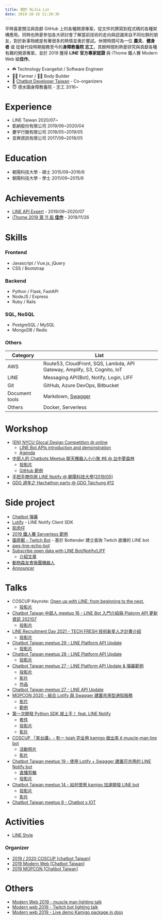 ```yaml
---
title: 關於 NiJia Lin
date: 2019-10-16 11:28:36
---
```


平時喜愛關注與貢獻 GitHub 上的各種開源專案，從文件的撰寫到程式碼的各種架構應用。同時也熱愛參加各大研討會了解當前技術的走向與認識來自不同社群的朋友，對於新事物總是有著很多的熱情並勇於嘗試。休閒時間可為一位 **農夫**、**健身者** 或 從替代役時期服務至今的**身障教養院 志工**，其餘時間則熱愛研究與貢獻各種有趣的開源專案，並於 2019 獲得 **LINE 官方專家認證** 與 iThome 鐵人賽 Modern Web 組**佳作**。

- ☘️ Technology Evangelist / Software Engineer
- 👨‍🌾 Farmer / 🏋️‍♂️ Body Builder
- 👾 [Chatbot Developer Taiwan](https://www.facebook.com/groups/chatbot.tw/) - Co-organizers
- 😇 德水園身障教養院 - 志工 2016~

# Experience

- LINE Taiwan 2020/07~
- 凱納股份有限公司 2019/06~2020/04
- 慶宇行銷有限公司 2018/05~2019/05
- 宜興資訊有限公司 2017/09~2018/05

# Education

- 朝陽科技大學 - 碩士 2015/09~2016/6
- 朝陽科技大學 - 學士 2011/09~2015/6

# Achievements

- [LINE API Expert](https://www.line-community.me/contributors/detail?apiId=0037F00001fJ0NHQA0) - 2019/09~2020/07
- [iThome 2019 第 11 屆 **佳作**](https://ithelp.ithome.com.tw/announces/48) - 2019/11/26

# Skills

### Frontend

- Javascript / Vue.js, jQuery
- CSS / Bootstrap

### Backend

- Python / Flask, FastAPI
- NodeJS / Express
- Ruby / Rails

### SQL, NoSQL

- PostgreSQL / MySQL
- MongoDB / Redis

### Others

| Category       | List                                                                      |
| -------------- | ------------------------------------------------------------------------- |
| AWS            | Route53, CloudFront, SQS, Lambda, API Gateway, Amplify, S3, Cognito, IoT  |
| LINE           | Messaging API(Bot), Notify, Login, LIFF                                   |
| Git            | GitHub, Azure DevOps, Bitbucket                                           |
| Document tools | Markdown, [Swagger](https://github.com/louis70109/aws-swagger-wsgi-flask) |
| Others         | Docker, Serverless                                                        |

# Workshop

- [[EN] NYCU Glocal Design Competition @ online](https://event.oia.nycu.edu.tw/page/competition)
  - [LINE Bot APIs introduction and demonstration](https://speakerdeck.com/line_developers_tw2/line-bot-apis-introduction-and-demonstration)
  - [Agenda](https://event.oia.nycu.edu.tw/page/competition#agenda)
- [中部人的 Chatbots Meetup 聊天機器人小小聚 #8 @ 台中夢森林](https://chatbots.kktix.cc/events/chatbots-meetup-in-central-taiwan-008)
  - [投影片](https://speakerdeck.com/line_developers_tw/20200822-subscribe-open-data-with-line)
  - [GitHub 範例](https://github.com/louis70109/LINE-subscribe-open-data-bot)
- [手把手帶你用 LINE Notify @ 朝陽科技大學(2019/05)](https://www.slideshare.net/JiaYuLin6/step-by-step-to-use-line-notify-20190527)
- [GDG 週年之 Hachathon party @ GDG Taichung #12](https://www.meetup.com/GDGTaichung/events/266686542/)

# Side project

- [Chatbot 彈幕](https://github.com/louis70109/Screen-LINE-Bullets)
- [Lotify](https://github.com/louis70109/lotify) - LINE Notify Client SDK
- [肌肉仔](https://github.com/louis70109/muscle_man)
- [2019 鐵人賽 Serverless 範例](https://github.com/louis70109/aws-python-line-api)
- [圖奇獸 - Twitch Bot](https://github.com/louis70109/Twitch-Bot) - 基於 Bottender 建立查詢 Twtich 直播的 LINE bot
- [aws-line-echo-bot](https://github.com/louis70109/aws-line-echo-bot)
- [Subscribe open data with LINE Bot/Notify/LIFF](https://github.com/louis70109/LINE-subscribe-open-data-bot)
  - [介紹文章](https://nijialin.com/2020/08/27/chatbot-taichung-08/)
- [動物森友會揪團機器人](https://github.com/louis70109/animal-crossing-bot)
- [Announcer](https://github.com/louis70109/Announcer)

# Talks

- COSCUP Keynote: [Open up with LINE: from beginning to the next​.](https://coscup.org/2021/zh-TW/session/7YY9MN)
  - [投影片](https://speakerdeck.com/line_developers_tw/coscup-2021-open-up-with-line-from-beginning-to-the-next)
- [Chatbot Taiwan 中部人 meetup 16 - LINE Bot 入門介紹與 Platorm API 更新資訊 202107](https://chatbots.kktix.cc/events/chatbots-meetup-in-central-taiwan-016)
  - [投影片](https://speakerdeck.com/line_developers_tw/line-bot-ru-men-jie-shao-yu-platorm-api-geng-xin-zi-xun-202107)
- [LINE Recruitment Day 2021 - TECH FRESH 技術新星人才計畫介紹](https://events.chatbot.tw/events/28)
  - [投影片](https://speakerdeck.com/line_developers_tw2/line-api-platform-update-202104)
- [Chatbot Taiwan meetup 29 - LINE Platform API Update](https://events.chatbot.tw/events/28)
  - [投影片]()
- [Chatbot Taiwan meetup 28 - LINE Platform API Update](https://events.chatbot.tw/events/27)
  - [投影片]()
- [Chatbot Taiwan meetup 27 - LINE Platform API Update & 彈幕範例](https://events.chatbot.tw/events/26)
  - [投影片](https://speakerdeck.com/line_developers_tw2/line-api-platform-update-202101)
  - [影片](https://youtu.be/OaX09Qp95Yw)
  - [作品](https://github.com/louis70109/Screen-LINE-Bullets)
- [Chatbot Taiwan meetup 27 - LINE API Update](https://events.chatbot.tw/events/20-chatbots-meetup-%E8%81%8A%E5%A4%A9%E6%A9%9F%E5%99%A8%E4%BA%BA%E6%96%B0%E6%89%8B%E5%B0%8F%E8%81%9A-25)
- [MOPCON 2020 - 結合 Lotify 與 Swagger 建置共用型通知服務](https://mopcon.org/2020/schedule/2020011)
  - [影片](https://www.youtube.com/watch?v=sPg7qIwWD_o)
  - [範例](https://github.com/louis70109/lotify-swagger-example)
- [第一次開發 Python SDK 就上手！ feat. LINE Notify](https://coscup.org/2020/zh-TW/agenda/KNJDWQ)
  - [套件](https://github.com/louis70109/lotify)
  - [投影片](https://speakerdeck.com/line_developers_tw/lotify-a-python-sdk-for-line-notify)
  - [影片](https://www.youtube.com/watch?v=nPS_442OszQ)
- [COSCUP 「來台講」- 有一 tsiah 完全用 kamigo 做出來 ê muscle-man line bot](https://coscup2019.kktix.cc/events/coscup-taigi2019?)
  - [活動照片](https://www.flickr.com/photos/coscup/49694567242/in/album-72157713607815171/)
  - [影片](https://www.youtube.com/watch?v=wXV8aPj1Ibo&list=PLqfib4St70XNIzROJgyALYAdp-sQmfK0m&index=3)
- [Chatbot Taiwan meetup 19 - 使用 Lotify + Swagger 建置可共用的 LINE Notify bot](https://chatbots.kktix.cc/events/meetup-019)
  - [直播剪輯](https://www.youtube.com/watch?v=agYVz6dzh1I)
  - [投影片](https://www.slideshare.net/JiaYuLin6/build-line-notify-bot-by-lotify-and-create-client-library-by-swagger-20200527-234623929)
- [Chatbot Taiwan meetup 14 - 如何使用 kamigo 加速開發 LINE bot](https://chatbots.kktix.cc/events/meetup-014)
  - [投影片](https://www.slideshare.net/JiaYuLin6/kamigo-reviews-20191127-198374007)
  - [影片](https://youtu.be/EJgfjrfVZPo)
- [Chatbot Taiwan meetup 8 - Chatbot x IOT](https://chatbots.kktix.cc/events/meetup-008)

# Activities

- [LINE Style](https://careers.linecorp.com/culture/17)
### Organizer

- [2019 / 2020 COSCUP [chatbot Taiwan]](https://coscup.org/2019/)
- [2019 Modern Web [Chatbot Taiwan]](https://modernweb.tw/2019/index.html)
- [2019 MOPCON [Chatbot Taiwan]](https://mopcon.org/2019/community/)

# Others

- [Modern Web 2019 - muscle man lighting talk](https://www.youtube.com/watch?v=0UUFH_nysFY)
- [Modern web 2019 - Twitch bot lighting talk](https://www.youtube.com/watch?v=Plt9Hbt3P_I)
- [Modern web 2019 - Live demo Kamigo package in dojo](https://www.youtube.com/watch?v=rtULUl1eyXo)
